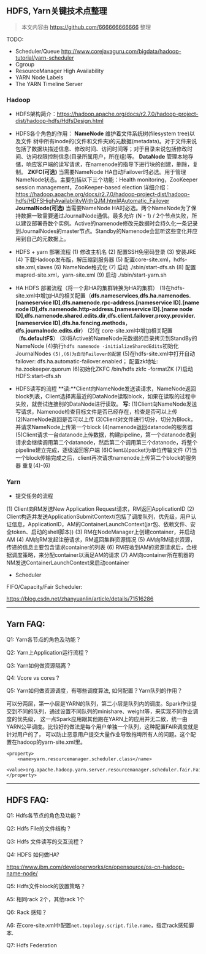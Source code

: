 ## HDFS, Yarn关键技术点整理

> 本文内容由 https://github.com/666666666666 整理

TODO:

* Scheduler/Queue http://www.corejavaguru.com/bigdata/hadoop-tutorial/yarn-scheduler
* Cgroup
* ResourceManager High Availability
* YARN Node Labels
* The YARN Timeline Server


### Hadoop

* HDFS架构简介：https://hadoop.apache.org/docs/r2.7.0/hadoop-project-dist/hadoop-hdfs/HdfsDesign.html
 
* HDFS各个角色的作用：
  **NameNode**
维护着文件系统树(filesystem tree)以及文件 树中所有inode的(文件和文件夹)的元数据(metadata)。对于文件来说包括了数据块描述信息、修改时间、访问时间等；对于目录来说包括修改时间、访问权限控制信息(目录所属用户，所在组)等。
 **DataNode**
管理本地存储，响应客户端的读写请求，在namenode的指导下进行块的创建，删除，复制。
 **ZKFC(可选)**
当需要NameNode HA自动Failover时必选。用于管理NameNode状态。主要包括以下三个功能：Health monitoring，ZooKeeper session management，ZooKeeper-based election
详细介绍：https://hadoop.apache.org/docs/r2.7.0/hadoop-project-dist/hadoop-hdfs/HDFSHighAvailabilityWithQJM.html#Automatic_Failover
 **JournalNode(可选)**
 当需要NameNode HA时必选。两个NameNode为了保持数据一致需要通过JournalNode通信。最多允许 (N - 1) / 2个节点失败，所以建议部署奇数个实例。Active的namenode修改元数据时会持久化一条记录到JournalNodes的master节点。Standby的Namenode会监听这些变化并应用到自己的元数据上。
 
* HDFS + yarn 部署流程
 (1) 修改主机名
 (2) 配置SSH免密码登录
 (3) 安装JRE
 (4) 下载Hadoop发布版，解压缩到服务器
 (5) 配置core-site.xml，hdfs-site.xml,slaves
 (6) NameNode格式化
 (7) 启动 ./sbin/start-dfs.sh
 (8) 配置mapred-site.xml，yarn-site.xml
 (9) 启动 ./sbin/start-yarn.sh
 
* HA HDFS 部署流程（将一个非HA的集群转换为HA的集群）
 (1)在hdfs-site.xml中增加HA的相关配置（**dfs.nameservices**,**dfs.ha.namenodes.[nameservice ID]**,**dfs.namenode.rpc-address.[nameservice ID].[name node ID]**,**dfs.namenode.http-address.[nameservice ID].[name node ID]**,**dfs.namenode.shared.edits.dir**,**dfs.client.failover.proxy.provider.[nameservice ID]**,**dfs.ha.fencing.methods**，**dfs.journalnode.edits.dir**）
 (2)在 core-site.xml中增加相关配置（**fs.defaultFS**）
 (3)将Active的NameNode元数据的目录拷贝到StandBy的NameNode
 (4)执行`hdfs namenode -initializeSharedEdits`初始化JournalNodes
 `(5),(6)为自动Failover的配置`
 (5)在hdfs-site.xml中打开自动failover:
 dfs.ha.automatic-failover.enabled；
 配置zk地址:
 ha.zookeeper.quorum
 (6)初始化ZKFC
 /bin/hdfs zkfc -formatZK
 (7)启动HDFS:start-dfs.sh
 
* HDFS读写的流程 
**读:**Client向NameNode发送读请求，NameNode返回block列表，Client选择离最近的DataNode读取block，如果在读取的过程中失败，就尝试连接别的DataNode进行读取。
**写:**
(1)Client向NameNode发送写请求，Namenode检查目标文件是否已经存在，检查是否可以上传
(2)NameNode返回是否可以上传
(3)Client对文件进行切分，切分为Block，并请求NameNode上传第一个block
(4)namenode返回datanode的服务器
(5)Client请求一台datanode上传数据，构建pipeline，第一个datanode收到请求会继续调用第二个datanode，然后第二个调用第三个datanode，将整个pipeline建立完成，逐级返回客户端
(6)Client以packet为单位传输文件
(7)当一个block传输完成之后，client再次请求namenode上传第二个block的服务器 重复(4)-(6)
 
### Yarn

* 提交任务的流程

(1) Client向RM发送New Application Request请求，RM返回ApplicationID
(2) Client构造并发送ApplicationSubmitContext(包括了调度队列，优先级，用户认证信息，ApplicationID，AM的ContainerLaunchContext(jar包、依赖文件、安全token、启动的shell脚本))
(3) RM在NodeManager上创建container，并启动AM
(4) AM向RM发起注册请求，RM返回集群资源情况
(5) AM向RM请求资源，传递的信息主要包含请求container的列表
(6) RM在收到AM的资源请求后，会根据调度策略，来分配container以满足AM的请求
(7) AM向container所在机器的NM发送ContainerLaunchContext来启动container

* Scheduler 

FIFO/Capacity/Fair Scheduler:

https://blog.csdn.net/zhanyuanlin/article/details/71516286


---

## Yarn FAQ:

Q1: Yarn各节点的角色及功能？

Q2: Yarn上Application运行流程？

Q3: Yarn如何做资源隔离？

Q4: Vcore vs cores ?

Q5: Yarn如何做资源调度，有哪些调度算法, 如何配置？Yarn队列的作用？

可以分两层，第一小层是YARN的队列，第二小层是队列内的调度。Spark作业提交到不同的队列，通过设置不同队列的minishare、weight等，来实现不同作业调度的优先级，
这一点Spark应用跟其他跑在YARN上的应用并无二致，统一由YARN公平调度。比较好的做法是每个用户单独一个队列，这种配置FAIR调度就是针对用户的了，
可以防止恶意用户提交大量作业导致拖垮所有人的问题。这个配置在hadoop的yarn-site.xml里。

```
<property>
    <name>yarn.resourcemanager.scheduler.class</name>
    <value>org.apache.hadoop.yarn.server.resourcemanager.scheduler.fair.FairScheduler</value>
</property>
```

---

## HDFS FAQ:

Q1: Hdfs各节点的角色及功能？

Q2: Hdfs File的文件结构？

Q3: Hdfs 文件读写的交互流程？

Q4: HDFS 如何做HA?

https://www.ibm.com/developerworks/cn/opensource/os-cn-hadoop-name-node/

Q5: Hdfs文件block的放置策略？

A5: 相同rack 2个，其他rack 1个

Q6: Rack 感知？

A6: 在core-site.xml中配置`net.topology.script.file.name`，指定rack感知脚本.

Q7: Hdfs Federation
